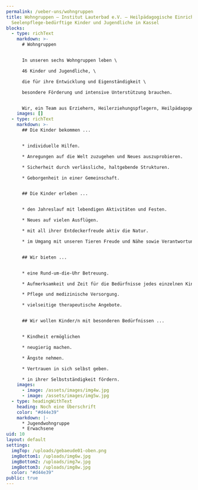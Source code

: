 ```yaml
---
permalink: /ueber-uns/wohngruppen
title: Wohngruppen – Institut Lauterbad e.V. – Heilpädagogische Einrichtung für
  Seelenpflege-bedürftige Kinder und Jugendliche in Kassel
blocks:
  - type: richText
    markdown: >-
      # Wohngruppen


      In unseren sechs Wohngruppen leben \

      46 Kinder und Jugendliche, \

      die für ihre Entwicklung und Eigenständigkeit \

      besondere Förderung und intensive Unterstützung brauchen.


      Wir, ein Team aus Erziehern, Heilerziehungspflegern, Heilpädagogen und Sozialpädagogen, begleiten die Kinder und Jugendlichen in deren Lebensalltag.
    images: []
  - type: richText
    markdown: >-
      ## Die Kinder bekommen ...


      * individuelle Hilfen.

      * Anregungen auf die Welt zuzugehen und Neues auszuprobieren.

      * Sicherheit durch verlässliche, haltgebende Strukturen.

      * Geborgenheit in einer Gemeinschaft.


      ## Die Kinder erleben ...


      * den Jahreslauf mit lebendigen Aktivitäten und Festen.

      * Neues auf vielen Ausflügen.

      * mit all ihrer Entdeckerfreude aktiv die Natur.

      * im Umgang mit unseren Tieren Freude und Nähe sowie Verantwortung zu übernehmen.


      ## Wir bieten ...


      * eine Rund-um-die-Uhr Betreuung.

      * Aufmerksamkeit und Zeit für die Bedürfnisse jedes einzelnen Kindes.

      * Pflege und medizinische Versorgung.

      * vielseitige therapeutische Angebote.


      ## Wir wollen Kinder/n mit besonderen Bedürfnissen ...


      * Kindheit ermöglichen

      * neugierig machen.

      * Ängste nehmen.

      * Vertrauen in sich selbst geben. 

      * in ihrer Selbstständigkeit fördern.
    images:
      - image: /assets/images/img4w.jpg
      - image: /assets/images/img5w.jpg
  - type: headingWithText
    heading: Noch eine Überschrift
    color: "#d44e39"
    markdown: |-
      * Jugendwohngruppe
      * Erwachsene
uid: 10
layout: default
settings:
  imgTop: /uploads/gebaeude01-oben.png
  imgBottom1: /uploads/img6w.jpg
  imgBottom2: /uploads/img7w.jpg
  imgBottom3: /uploads/img8w.jpg
  color: "#d44e39"
public: true
---
```

